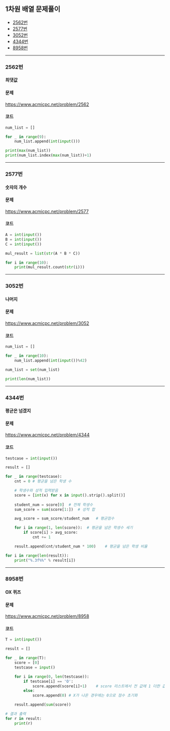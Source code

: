 ## 1차원 배열 문제풀이

- [2562번](#2562번)
- [2577번](#2577번)
- [3052번](#3052번)
- [4344번](#4344번)
- [8958번](#8958번)

----------------------------------------------------




### 2562번
#### 최댓값

#### 문제
https://www.acmicpc.net/problem/2562

#### 코드

``` python
num_list = []

for _ in range(9):
    num_list.append(int(input()))

print(max(num_list))
print(num_list.index(max(num_list))+1)
```
----------------------------------------------------

### 2577번
#### 숫자의 개수

#### 문제
https://www.acmicpc.net/problem/2577

#### 코드

``` python
A = int(input())
B = int(input())
C = int(input())

mul_result = list(str(A * B * C))

for i in range(10):
    print(mul_result.count(str(i)))
```
----------------------------------------------------

### 3052번
#### 나머지

#### 문제
https://www.acmicpc.net/problem/3052

#### 코드

``` python
num_list = []

for _ in range(10):
    num_list.append(int(input())%42)

num_list = set(num_list)

print(len(num_list))
```
----------------------------------------------------

### 4344번
#### 평균은 넘겠지

#### 문제
https://www.acmicpc.net/problem/4344

#### 코드

``` python
testcase = int(input())

result = []

for _ in range(testcase):
    cnt = 0 # 평균을 넘은 학생 수

    # 학생수와 성적 입력받음
    score = [int(x) for x in input().strip().split()]
    
    student_num = score[0]  # 전체 학생수
    sum_score = sum(score[1:])  # 성적 합

    avg_score = sum_score/student_num   # 평균점수

    for i in range(1, len(score)):  # 평균을 넘은 학생수 세기
        if score[i] > avg_score:
            cnt += 1

    result.append(cnt/student_num * 100)    # 평균을 넘은 학생 비율

for i in range(len(result)):
    print("%.3f%%" % result[i])
```
----------------------------------------------------


### 8958번
#### OX 퀴즈

#### 문제
https://www.acmicpc.net/problem/8958

#### 코드

``` python
T = int(input())

result = []

for _ in range(T):
    score = [0]
    testcase = input()

    for i in range(0, len(testcase)):
        if testcase[i] == 'O':
            score.append(score[i]+1)    # score 리스트에서 전 값에 1 더한 값을 점수로 append
        else:
            score.append(0) # X가 나온 경우에는 0으로 점수 초기화

    result.append(sum(score))

# 결과 출력
for r in result:
    print(r)
```

